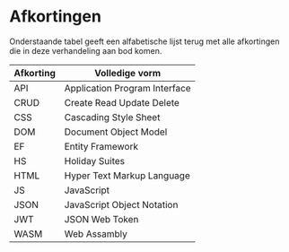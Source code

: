 # Afkortingen

Onderstaande tabel geeft een alfabetische lijst terug met alle afkortingen die in deze verhandeling aan bod komen.

| Afkorting  | Volledige vorm                     |
|------------|------------------------------------|
|     API    |   Application Program Interface    |
|     CRUD   |   Create Read Update Delete        |
|     CSS    |   Cascading Style Sheet            |
|     DOM    |   Document Object Model            |
|     EF     |   Entity Framework                 |
|     HS     |   Holiday Suites                   |
|     HTML   |   Hyper Text Markup Language       |
|     JS     |   JavaScript                       |
|     JSON   |   JavaScript Object Notation       |
|     JWT    |   JSON Web Token                   |
|     WASM   |   Web Assambly                     |
